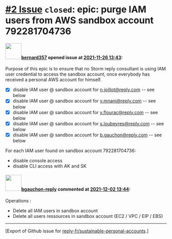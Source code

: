 # [\#2 Issue](https://github.com/reply-fr/sustainable-personal-accounts/issues/2) `closed`: epic: purge IAM users from AWS sandbox account 792281704736

#### <img src="https://avatars.githubusercontent.com/u/235078?v=4" width="50">[bernard357](https://github.com/bernard357) opened issue at [2021-11-26 13:43](https://github.com/reply-fr/sustainable-personal-accounts/issues/2):

Purpose of this epic is to ensure that no Storm reply consultant is using IAM user credential to access the sandbox account, once everybody has received a personal AWS account for himself.

- [x] disable IAM user @ sandbox account for n.joillot@reply.com -- see below
- [x] disable IAM user @ sandbox account for y.mnani@reply.com -- see below
- [x] disable IAM user @ sandbox account for y.flourac@reply.com -- see below
- [x] disable IAM user @ sandbox account for s.loubeyres@reply.com -- see below
- [x] disable IAM user @ sandbox account for b.gauchon@reply.com -- see below

For each IAM user found on sandbox account 792281704736:
- disable console access
- disable CLI access with AK and SK

#### <img src="https://avatars.githubusercontent.com/u/95037350?u=3cc857e639d4d38227d0bcb220cd7e9e104e4b99&v=4" width="50">[bgauchon-reply](https://github.com/bgauchon-reply) commented at [2021-12-02 13:44](https://github.com/reply-fr/sustainable-personal-accounts/issues/2#issuecomment-984639981):

Operations :
- Delete all IAM users in sandbox account
- Delete all users ressources in sandbox account (EC2 / VPC / EIP / EBS)


-------------------------------------------------------------------------------



[Export of Github issue for [reply-fr/sustainable-personal-accounts](https://github.com/reply-fr/sustainable-personal-accounts).]
